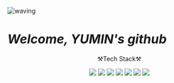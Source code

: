 ![waving](https://capsule-render.vercel.app/api?type=waving&height=170&text=&fontAlign=80&fontAlignY=40&color=gradient)
# _Welcome, YUMIN's github_

<p align="center">
⚒️Tech Stack⚒️
</p>

<p align="center" display="inline-block">
<img src="https://img.shields.io/badge/Python-3776AB?style=for-the-badge&logo=Python&logoColor=white">
<img src="https://img.shields.io/badge/javascript-F7DF1E?style=for-the-badge&logo=javascript&logoColor=black">
<img src="https://img.shields.io/badge/css-1572B6?style=for-the-badge&logo=css3&logoColor=white">
<img src="https://img.shields.io/badge/html-E34F26?style=for-the-badge&logo=html5&logoColor=white">
<img src="https://img.shields.io/badge/C++-A8B9CC?style=for-the-badge&logo=C%2B%2B&logoColor=white">
<img src="https://img.shields.io/badge/mysql-4479A1?style=for-the-badge&logo=mysql&logoColor=white">
<img src="https://img.shields.io/badge/AWS-232F3E?style=for-the-badge&logo=Amazon AWS&logoColor=white">
</p>
